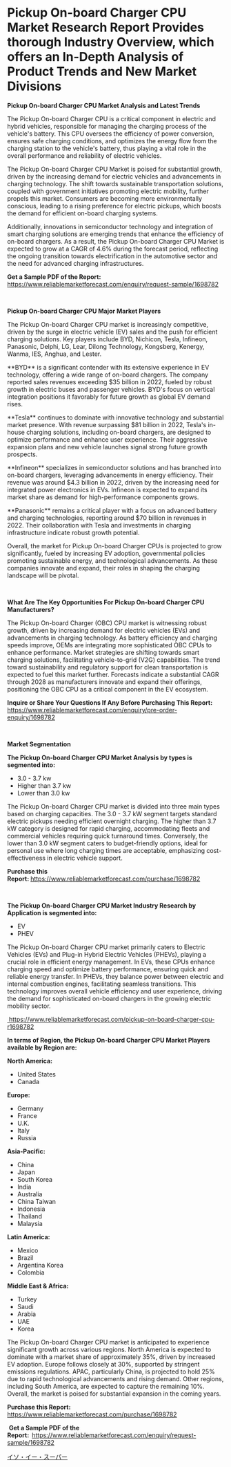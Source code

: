 <p><h1>Pickup On-board Charger CPU Market Research Report Provides thorough Industry Overview, which offers an In-Depth Analysis of Product Trends and New Market Divisions</h1></p><p><strong>Pickup On-board Charger CPU Market Analysis and Latest Trends</strong></p>
<p><p>The Pickup On-board Charger CPU is a critical component in electric and hybrid vehicles, responsible for managing the charging process of the vehicle's battery. This CPU oversees the efficiency of power conversion, ensures safe charging conditions, and optimizes the energy flow from the charging station to the vehicle's battery, thus playing a vital role in the overall performance and reliability of electric vehicles.</p><p>The Pickup On-board Charger CPU Market is poised for substantial growth, driven by the increasing demand for electric vehicles and advancements in charging technology. The shift towards sustainable transportation solutions, coupled with government initiatives promoting electric mobility, further propels this market. Consumers are becoming more environmentally conscious, leading to a rising preference for electric pickups, which boosts the demand for efficient on-board charging systems.</p><p>Additionally, innovations in semiconductor technology and integration of smart charging solutions are emerging trends that enhance the efficiency of on-board chargers. As a result, the Pickup On-board Charger CPU Market is expected to grow at a CAGR of 4.6% during the forecast period, reflecting the ongoing transition towards electrification in the automotive sector and the need for advanced charging infrastructures.</p></p>
<p><strong>Get a Sample PDF of the Report:&nbsp;</strong> <a href="https://www.reliablemarketforecast.com/enquiry/request-sample/1698782?utm_campaign=1105&utm_medium=2&utm_source=Github&utm_content=ia&utm_term=09012025&utm_id=pickup-on-board-charger-cpu">https://www.reliablemarketforecast.com/enquiry/request-sample/1698782</a></p>
<p>&nbsp;</p>
<p><strong>Pickup On-board Charger CPU Major Market Players</strong></p>
<p><p>The Pickup On-board Charger CPU market is increasingly competitive, driven by the surge in electric vehicle (EV) sales and the push for efficient charging solutions. Key players include BYD, Nichicon, Tesla, Infineon, Panasonic, Delphi, LG, Lear, Dilong Technology, Kongsberg, Kenergy, Wanma, IES, Anghua, and Lester.</p><p>**BYD** is a significant contender with its extensive experience in EV technology, offering a wide range of on-board chargers. The company reported sales revenues exceeding $35 billion in 2022, fueled by robust growth in electric buses and passenger vehicles. BYD's focus on vertical integration positions it favorably for future growth as global EV demand rises.</p><p>**Tesla** continues to dominate with innovative technology and substantial market presence. With revenue surpassing $81 billion in 2022, Tesla's in-house charging solutions, including on-board chargers, are designed to optimize performance and enhance user experience. Their aggressive expansion plans and new vehicle launches signal strong future growth prospects.</p><p>**Infineon** specializes in semiconductor solutions and has branched into on-board chargers, leveraging advancements in energy efficiency. Their revenue was around $4.3 billion in 2022, driven by the increasing need for integrated power electronics in EVs. Infineon is expected to expand its market share as demand for high-performance components grows.</p><p>**Panasonic** remains a critical player with a focus on advanced battery and charging technologies, reporting around $70 billion in revenues in 2022. Their collaboration with Tesla and investments in charging infrastructure indicate robust growth potential.</p><p>Overall, the market for Pickup On-board Charger CPUs is projected to grow significantly, fueled by increasing EV adoption, governmental policies promoting sustainable energy, and technological advancements. As these companies innovate and expand, their roles in shaping the charging landscape will be pivotal.</p></p>
<p>&nbsp;</p>
<p><strong>What Are The Key Opportunities For Pickup On-board Charger CPU Manufacturers?</strong></p>
<p><p>The Pickup On-board Charger (OBC) CPU market is witnessing robust growth, driven by increasing demand for electric vehicles (EVs) and advancements in charging technology. As battery efficiency and charging speeds improve, OEMs are integrating more sophisticated OBC CPUs to enhance performance. Market strategies are shifting towards smart charging solutions, facilitating vehicle-to-grid (V2G) capabilities. The trend toward sustainability and regulatory support for clean transportation is expected to fuel this market further. Forecasts indicate a substantial CAGR through 2028 as manufacturers innovate and expand their offerings, positioning the OBC CPU as a critical component in the EV ecosystem.</p></p>
<p><strong>Inquire or Share Your Questions If Any Before Purchasing This Report:</strong> <a href="https://www.reliablemarketforecast.com/enquiry/pre-order-enquiry/1698782?utm_campaign=1105&utm_medium=2&utm_source=Github&utm_content=ia&utm_term=09012025&utm_id=pickup-on-board-charger-cpu">https://www.reliablemarketforecast.com/enquiry/pre-order-enquiry/1698782</a></p>
<p>&nbsp;</p>
<p><strong>Market Segmentation</strong></p>
<p><strong>The Pickup On-board Charger CPU Market Analysis by types is segmented into:</strong></p>
<p><ul><li>3.0 - 3.7 kw</li><li>Higher than 3.7 kw</li><li>Lower than 3.0 kw</li></ul></p>
<p><p>The Pickup On-board Charger CPU market is divided into three main types based on charging capacities. The 3.0 - 3.7 kW segment targets standard electric pickups needing efficient overnight charging. The higher than 3.7 kW category is designed for rapid charging, accommodating fleets and commercial vehicles requiring quick turnaround times. Conversely, the lower than 3.0 kW segment caters to budget-friendly options, ideal for personal use where long charging times are acceptable, emphasizing cost-effectiveness in electric vehicle support.</p></p>
<p><strong>Purchase this Report:&nbsp;</strong><a href="https://www.reliablemarketforecast.com/purchase/1698782?utm_campaign=1105&utm_medium=2&utm_source=Github&utm_content=ia&utm_term=09012025&utm_id=pickup-on-board-charger-cpu">https://www.reliablemarketforecast.com/purchase/1698782</a></p>
<p>&nbsp;</p>
<p><strong>The Pickup On-board Charger CPU Market Industry Research by Application is segmented into:</strong></p>
<p><ul><li>EV</li><li>PHEV</li></ul></p>
<p><p>The Pickup On-board Charger CPU market primarily caters to Electric Vehicles (EVs) and Plug-in Hybrid Electric Vehicles (PHEVs), playing a crucial role in efficient energy management. In EVs, these CPUs enhance charging speed and optimize battery performance, ensuring quick and reliable energy transfer. In PHEVs, they balance power between electric and internal combustion engines, facilitating seamless transitions. This technology improves overall vehicle efficiency and user experience, driving the demand for sophisticated on-board chargers in the growing electric mobility sector.</p></p>
<p><a href="https://www.reliablemarketforecast.com/pickup-on-board-charger-cpu-r1698782?utm_campaign=1105&utm_medium=2&utm_source=Github&utm_content=ia&utm_term=09012025&utm_id=pickup-on-board-charger-cpu">&nbsp;https://www.reliablemarketforecast.com/pickup-on-board-charger-cpu-r1698782</a></p>
<p><strong>In terms of Region, the Pickup On-board Charger CPU Market Players available by Region are:</strong></p>
<p>
    <p> <strong> North America: </strong>
        <ul>
            <li>United States</li>
            <li>Canada</li>
        </ul>
        </p> 
    <p> <strong> Europe: </strong>
        <ul>
            <li>Germany</li>
            <li>France</li>
            <li>U.K.</li>
            <li>Italy</li>
            <li>Russia</li>
        </ul>
        </p> 
    <p> <strong> Asia-Pacific: </strong>
        <ul>
            <li>China</li>
            <li>Japan</li>
            <li>South Korea</li>
            <li>India</li>
            <li>Australia</li>
            <li>China Taiwan</li>
            <li>Indonesia</li>
            <li>Thailand</li>
            <li>Malaysia</li>
        </ul>
        </p> 
    <p> <strong> Latin America: </strong>
        <ul>
            <li>Mexico</li>
            <li>Brazil</li>
            <li>Argentina Korea</li>
            <li>Colombia</li>
        </ul>
        </p> 
    <p> <strong> Middle East & Africa: </strong>
        <ul>
            <li>Turkey</li>
            <li>Saudi</li>
            <li>Arabia</li>
            <li>UAE</li>
            <li>Korea</li>
        </ul>
    </p>
    </p>
<p><p>The Pickup On-board Charger CPU market is anticipated to experience significant growth across various regions. North America is expected to dominate with a market share of approximately 35%, driven by increased EV adoption. Europe follows closely at 30%, supported by stringent emissions regulations. APAC, particularly China, is projected to hold 25% due to rapid technological advancements and rising demand. Other regions, including South America, are expected to capture the remaining 10%. Overall, the market is poised for substantial expansion in the coming years.</p></p>
<p><strong>Purchase this Report: </strong><a href="https://www.reliablemarketforecast.com/purchase/1698782?utm_campaign=1105&utm_medium=2&utm_source=Github&utm_content=ia&utm_term=09012025&utm_id=pickup-on-board-charger-cpu">https://www.reliablemarketforecast.com/purchase/1698782</a></p>
<p>&nbsp;<strong>Get a Sample PDF of the Report:&nbsp;&nbsp;</strong><a href="https://www.reliablemarketforecast.com/enquiry/request-sample/1698782?utm_campaign=1105&utm_medium=2&utm_source=Github&utm_content=ia&utm_term=09012025&utm_id=pickup-on-board-charger-cpu">https://www.reliablemarketforecast.com/enquiry/request-sample/1698782</a></p>
<p><strong></strong></p>
<p><p><a href="https://github.com/lababdou/Market-Research-Report-List-6/blob/main/279002729760.md?utm_campaign=1105&utm_medium=2&utm_source=Github&utm_content=ia&utm_term=09012025&utm_id=pickup-on-board-charger-cpu">イソ・イー・スーパー</a></p></p>
